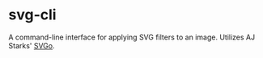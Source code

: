 # svg-cli
A command-line interface for applying SVG filters to an image. Utilizes AJ Starks' [SVGo](https://github.com/ajstarks/svgo).
